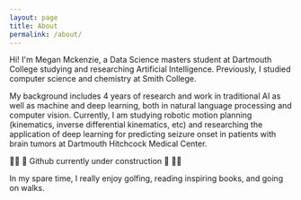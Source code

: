 ```yaml
---
layout: page
title: About
permalink: /about/
---
```


Hi! I'm Megan Mckenzie, a Data Science masters student at Dartmouth College studying and researching Artificial Intelligence. Previously, I studied computer science and chemistry at Smith College.

My background includes 4 years of research and work in traditional AI as well as machine and deep learning, both in natural language processing and computer vision. Currently, I am studying robotic motion planning (kinematics, inverse differential kinematics, etc) and researching the application of deep learning for predicting seizure onset in patients with brain tumors at Dartmouth Hitchcock Medical Center.

👷🔨 🚧 Github currently under construction 🚧 🔨👷

In my spare time, I really enjoy golfing, reading inspiring books, and going on walks.
